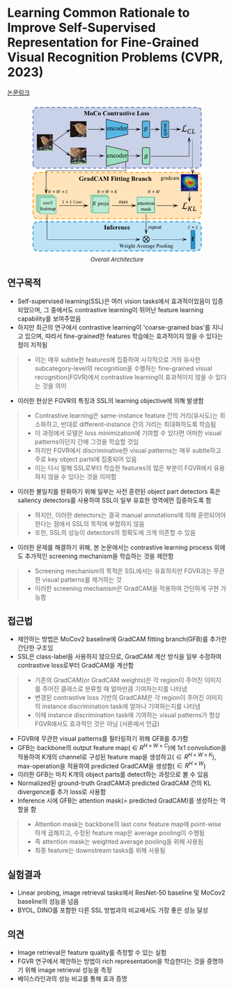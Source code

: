 # Learning Common Rationale to Improve Self-Supervised Representation for Fine-Grained Visual Recognition Problems (CVPR, 2023)

[논문링크](https://arxiv.org/abs/2303.01669)

<p align="center">
    <img width="400" alt='fig1' src="./img/05_21_01.png?raw=true"></br>
    <em><font size=2>Overall Architecture</font></em>
</p>

## 연구목적
- Self-supervised learning(SSL)은 여러 vision tasks에서 효과적이었음이 입증되었으며, 그 중에서도 contrastive learning이 뛰어난 feature learning capability를 보여주었음
- 하지만 최근의 연구에서 contrastive learning이 'coarse-grained bias'를 지니고 있으며, 따라서 fine-grained한 features 학습에는 효과적이지 않을 수 있다는 점이 지적됨
> - 이는 매우 subtle한 features에 집중하여 시각적으로 거의 유사한 subcategory-level의 recognition을 수행하는 fine-grained visual recognition(FGVR)에서 contrastive learning이 효과적이지 않을 수 있다는 것을 의미
- 이러한 현상은 FGVR의 특징과 SSL의 learning objective에 의해 발생함
> - Contrastive learning은 same-instance feature 간의 거리(유사도)는 최소화하고, 반대로 different-instance 간의 거리는 최대화하도록 학습됨
> - 이 과정에서 모델은 loss minimization에 기여할 수 있다면 어떠한 visual patterns이던지 간에 그것을 학습할 것임
> - 하지만 FGVR에서 discriminative한 visual patterns는 매우 subtle하고 주로 key object parts에 집중되어 있음
> - 이는 다시 말해 SSL로부터 학습한 features의 많은 부분이 FGVR에서 유용하지 않을 수 있다는 것을 의미함
- 이러한 불일치를 완화하기 위해 일부는 사전 훈련된 object part detectors 혹은 saliency detectors를 사용하여 SSL이 일부 유효한 영역에먼 집중하도록 함
> - 하지만, 이러한 detectors는 결국 manual annotations에 의해 훈련되어야 한다는 점에서 SSL의 목적에 부합하지 않음
> - 또한, SSL의 성능이 detectors의 정확도에 크게 의존할 수 있음
- 이러한 문제를 해결하기 위해, 본 논문에서는 contrastive learning process 외에도 추가적인 screening mechanism을 학습하는 것을 제안함
> - Screening mechanism의 목적은 SSL에서는 유효하지만 FGVR과는 무관한 visual patterns를 제거하는 것
> - 이러한 screening mechanism은 GradCAM을 적용하여 간단하게 구현 가능함

## 접근법
- 제안하는 방법은 MoCov2 baseline에 GradCAM fitting branch(GFB)를 추가한 간단한 구조임
- SSL은 class-label을 사용하지 않으므로, GradCAM 계산 방식을 일부 수정하여 contrastive loss로부터 GradCAM을 계산함
> - 기존의 GradCAM(or GradCAM weights)은 각 region이 주어진 이미지를 주어진 클래스로 분류할 때 얼마만큼 기여하는지를 나타냄
> - 변경된 contrastive loss 기반의 GradCAM은 각 region이 주어진 이미지의 instance discrimination task에 얼마나 기여하는지를 나타냄
> - 이때 instance discrimination task에 기여하는 visual patterns가 항상 FGVR에서도 효과적인 것은 아님 (서론에서 언급)
- FGVR에 무관한 visual patterns를 필터링하기 위해 GFB를 추가함
- GFB는 backbone의 output feature map($\in{R^{{H}\times{W}\times{C}}}$)에 1x1 convolution을 적용하여 K개의 channel로 구성된 feature map을 생성하고($\in{R^{{H}\times{W}\times{K}}}$), max-operation을 적용하여 predicted GradCAM을 생성함($\in{R^{{H}\times{W}}}$)
- 이러한 GFB는 마치 K개의 object parts를 detect하는 과정으로 볼 수 있음
- Normalized된 ground-truth GradCAM과 predicted GradCAM 간의 KL divergence를 추가 loss로 사용함
- Inference 시에 GFB는 attention mask(= predicted GradCAM)를 생성하는 역할을 함
> - Attention mask는 backbone의 last conv feature map에 point-wise하게 곱해지고, 수정된 feature map은 average pooling이 수행됨
> - 즉 attention mask는 weighted average pooling을 위해 사용됨
> - 최종 feature는 downstream tasks를 위해 사용됨

## 실험결과
- Linear probing, image retrieval tasks에서 ResNet-50 baseline 및 MoCov2 baseline의 성능을 넘음
- BYOL, DINO를 포함한 다른 SSL 방법과의 비교에서도 가장 좋은 성능 달성

## 의견
- Image retrieval은 feature quality를 측정할 수 있는 실험
- FGVR 연구에서 제안하는 방법이 rich representation을 학습한다는 것을 증명하기 위해 image retrieval 성능을 측정
- 베이스라인과의 성능 비교를 통해 효과 증명